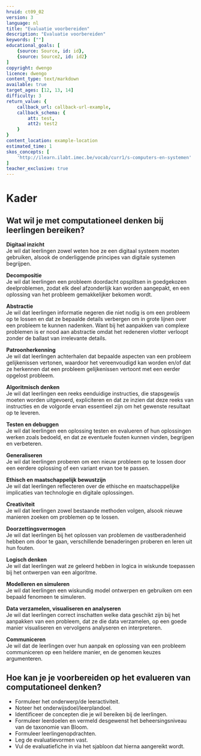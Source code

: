 ```yaml
---
hruid: ct09_02
version: 3
language: nl
title: "Evaluatie voorbereiden"
description: "Evaluatie voorbereiden"
keywords: [""]
educational_goals: [
    {source: Source, id: id}, 
    {source: Source2, id: id2}
]
copyright: dwengo
licence: dwengo
content_type: text/markdown
available: true
target_ages: [12, 13, 14]
difficulty: 3
return_value: {
    callback_url: callback-url-example,
    callback_schema: {
        att: test,
        att2: test2
    }
}
content_location: example-location
estimated_time: 1
skos_concepts: [
    'http://ilearn.ilabt.imec.be/vocab/curr1/s-computers-en-systemen'
]
teacher_exclusive: true
---
```


# Kader

## Wat wil je met computationeel denken bij leerlingen bereiken?

**Digitaal inzicht**<br>
Je wil dat leerlingen zowel weten hoe ze een digitaal systeem moeten gebruiken, alsook de onderliggende principes van digitale systemen begrijpen.

**Decompositie**<br>
Je wil dat leerlingen een probleem doordacht opsplitsen in goedgekozen deelproblemen, zodat elk deel afzonderlijk kan worden aangepakt, en een oplossing van het probleem gemakkelijker bekomen wordt.

**Abstractie**<br>
Je wil dat leerlingen informatie negeren die niet nodig is om een probleem op te lossen en dat ze bepaalde details verbergen om in grote lijnen over een probleem te kunnen nadenken. Want bij het aanpakken van complexe problemen is er nood aan abstractie omdat het redeneren vlotter verloopt zonder de ballast van irrelevante details.

**Patroonherkenning**<br>
Je wil dat leerlingen achterhalen dat bepaalde aspecten van een probleem gelijkenissen vertonen, waardoor het vereenvoudigd kan worden en/of dat ze herkennen dat een probleem gelijkenissen vertoont met een eerder opgelost probleem.

**Algoritmisch denken**<br>
Je wil dat leerlingen een reeks eenduidige instructies, die stapsgewijs moeten worden uitgevoerd, expliciteren en dat ze inzien dat deze reeks van instructies en de volgorde ervan essentieel zijn om het gewenste resultaat op te leveren.

**Testen en debuggen**<br>
Je wil dat leerlingen een oplossing testen en evalueren of hun oplossingen werken zoals bedoeld, en dat ze eventuele fouten kunnen vinden, begrijpen en verbeteren.

**Generaliseren**<br>
Je wil dat leerlingen proberen om een nieuw probleem op te lossen door een eerdere oplossing of een variant ervan toe te passen. 

**Ethisch en maatschappelijk bewustzijn**<br>
Je wil dat leerlingen reflecteren over de ethische en maatschappelijke implicaties van technologie en digitale oplossingen.

**Creativiteit**<br>
Je wil dat leerlingen zowel bestaande methoden volgen, alsook nieuwe manieren zoeken om problemen op te lossen. 

**Doorzettingsvermogen**<br>
Je wil dat leerlingen bij het oplossen van problemen de vastberadenheid hebben om door te gaan, verschillende benaderingen proberen en leren uit hun fouten.

**Logisch denken**<br>
Je wil dat leerlingen wat ze geleerd hebben in logica in wiskunde toepassen bij het ontwerpen van een algoritme.

**Modelleren en simuleren**<br>
Je wil dat leerlingen een wiskundig model ontwerpen en gebruiken om een bepaald fenomeen te simuleren. 

**Data verzamelen, visualiseren en analyseren**<br>
Je wil dat leerlingen correct inschatten welke data geschikt zijn bij het aanpakken van een probleem, dat ze die data verzamelen, op een goede manier visualiseren en vervolgens analyseren en interpreteren. 

**Communiceren**<br>
Je wil dat de leerlingen over hun aanpak en oplossing van een probleem communiceren op een heldere manier, en de genomen keuzes argumenteren. 

## Hoe kan je je voorbereiden op het evalueren van computationeel denken? 

* Formuleer het onderwerp/de leeractiviteit.
* Noteer het onderwijsdoel/leerplandoel.
* Identificeer de concepten die je wil bereiken bij de leerlingen.
* Formuleer leerdoelen en vermeld desgewenst het beheersingsniveau van de taxonomie van Bloom.
* Formuleer leerlingenopdrachten.
* Leg de evaluatievormen vast.
* Vul de evaluatiefiche in via het sjabloon dat hierna aangereikt wordt.

